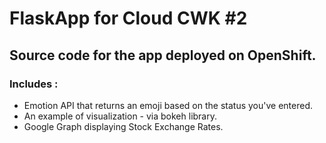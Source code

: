 FlaskApp for Cloud CWK #2
==================
Source code for the app deployed on OpenShift.
----------------------------

### Includes :

- Emotion API that returns an emoji based on the status you've entered.
- An example of visualization - via bokeh library.
- Google Graph displaying Stock Exchange Rates.
